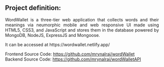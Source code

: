 ## Project definition:
<p align="justify">
WordWallet is a three-tier web application that collects words and their meanings via neumorphic mobile and web responsive UI made using HTML5, CSS3, and JavaScript and stores them in the database powered by MongoDB, NodeJS, ExpressJS and Mongoose.
</p>
<p>
It can be accessed at https://wordwallet.netlify.app/

Frontend Source Code: https://github.com/mrynalrai/wordWallet <br/>
Backend Source Code: https://github.com/mrynalrai/wordWalletAPI
</p>

